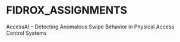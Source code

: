 # FIDROX_ASSIGNMENTS
AccessAI –  Detecting Anomalous Swipe Behavior in  Physical Access Control Systems
